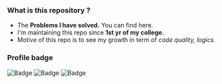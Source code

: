 

### What is this repository ? 
- The **Problems I have solved.** You can find here.
- I'm maintaining this repo since **1st yr of my college.**
- Motive of this repo is to see my growth in term of *code quality, logics.*

### Profile badge
![Badge](https://cp-logo.vercel.app/codechef/akhilsharmaa)
![Badge](https://cp-logo.vercel.app/codeforces/akhilsharmaa)
![Badge](https://cp-logo.vercel.app/leetcode/akhilsharmaa)

